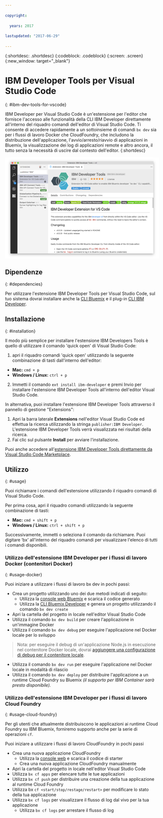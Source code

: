 ```yaml
---

copyright:

  years: 2017

lastupdated: "2017-06-29"

---
```


{:shortdesc: .shortdesc}
{:codeblock: .codeblock}
{:screen: .screen}
{:new_window: target="_blank"}

# IBM Developer Tools per Visual Studio Code
{: #ibm-dev-tools-for-vscode}

IBM Developer per Visual Studio Code è un'estensione per l'editor che fornisce l'accesso alle funzionalità della CLI IBM Developer direttamente all'interno del riquadro comandi dell'editor di Visual Studio Code.  Ti consente di accedere rapidamente a un sottoinsieme di comandi `bx dev` sia per i flussi di lavoro Docker che CloudFoundry, che includono la distribuzione dell'applicazione, l'avvio/arresto/riavvio di applicazioni in Bluemix, la visualizzazione dei log di applicazioni remote e altro ancora, il tutto senza la necessità di uscire dal contesto dell'editor.
{:shortdesc}

![Acquisizione della schermata di download dell'estensione IBM Developer Tools.](ibm-dev-tools-for-vscode.png "Schermata di download dell'estensione in Visual Studio Code")

## Dipendenze
{: #dependencies}

Per utilizzare l'estensione IBM Developer Tools per Visual Studio Code, sul tuo sistema dovrai installare anche la [CLI Bluemix](https://plugins.ng.bluemix.net/ui/home.html) e il plug-in [CLI IBM Developer](/docs/cloudnative/dev_cli.html).

## Installazione
{: #installation}

Il modo più semplice per installare l'estensione IBM Developers Tools è quello di utilizzare il comando 'quick open' di Visual Studio Code:

1. apri il riquadro comandi 'quick open' utilizzando la seguente combinazione di tasti dall'interno dell'editor:

  * **Mac:** `cmd + p`
  * **Windows / Linux:** `ctrl + p`

2. Immetti il comando `ext install ibm-developer` e premi Invio per installare l'estensione IBM Developer Tools all'interno dell'editor Visual Studio Code.

In alternativa, puoi installare l'estensione IBM Developer Tools attraverso il pannello di gestione "Extensions":

1. Apri la barra laterale **Extensions** nell'editor Visual Studio Code ed effettua la ricerca utilizzando la stringa `publisher:IBM Developer`.  L'estensione IBM Developer Tools verrà visualizzata nei risultati della ricerca.  
2. Fai clic sul pulsante **Install** per avviare l'installazione.

Puoi anche accedere all'[estensione IBM Developer Tools direttamente da Visual Studio Code Marketplace](https://marketplace.visualstudio.com/items?itemName=IBM.ibm-developer).


## Utilizzo
{: #usage}

Puoi richiamare i comandi dell'estensione utilizzando il riquadro comandi di Visual Studio Code.

Per prima cosa, apri il riquadro comandi utilizzando la seguente combinazione di tasti:

* **Mac:** `cmd + shift + p`
* **Windows / Linux:** `ctrl + shift + p`

Successivamente, immetti o seleziona il comando da richiamare. Puoi digitare ‘bx’ all'interno del riquadro comandi per visualizzare l'elenco di tutti i comandi disponibili. 

### Utilizzo dell'estensione IBM Developer per i flussi di lavoro Docker (contenitori Docker)
{: #usage-docker}

Puoi iniziare a utilizzare i flussi di lavoro bx dev in pochi passi:
* Crea un progetto utilizzando uno dei due metodi indicati di seguito:
  * Utilizza la [console web Bluemix](https://console.ng.bluemix.net/developer/getting-started/) e scarica il codice generato
  * Utilizza la [CLI Bluemix Developer](/docs/cloudnative/dev_cli.html) e genera un progetto utilizzando il comando `bx dev create`
* Apri la cartella del progetto in locale nell'editor Visual Studio Code
* Utilizza il comando `bx dev build` per creare l'applicazione in un'immagine Docker
* Utilizza il comando `bx dev debug` per eseguire l'applicazione nel Docker locale per lo sviluppo
> Nota: per eseguire il debug di un'applicazione Node.js in esecuzione nel contenitore Docker locale, dovrai [aggiungere una configurazione di debug per il contenitore locale](https://github.com/IBM-Bluemix/ibm-developer-extension-vscode#debugging-nodejs-apps-within-the-local-docker-container).
* Utilizza il comando `bx dev run` per eseguire l'applicazione nel Docker locale in modalità di rilascio
* Utilizza il comando `bx dev deploy` per distribuire l'applicazione a un runtime Cloud Foundry su Bluemix *(il supporto per IBM Container sarà presto disponibile).*

### Utilizzo dell'estensione IBM Developer per i flussi di lavoro Cloud Foundry
{: #usage-cloud-foundry}

Per gli utenti che attualmente distribuiscono le applicazioni ai runtime Cloud Foundry su IBM Bluemix, forniremo supporto anche per la serie di operazioni `cf`.

Puoi iniziare a utilizzare i flussi di lavoro CloudFoundry in pochi passi
* Crea una nuova applicazione CloudFoundry
  * Utilizza la [console web](https://console.ng.bluemix.net/dashboard/cf-apps) e scarica il codice di starter
  * Crea una nuova applicazione CloudFoundry manualmente
* Apri la cartella del progetto in locale nell'editor Visual Studio Code
* Utilizza `bx cf apps` per elencare tutte le tue applicazioni
* Utilizza `bx cf push` per distribuire una creazione della tua applicazione al runtime Cloud Foundry
* Utilizza bx `cf <start/stop/restage/restart>` per modificare lo stato della tua applicazione
* Utilizza `bx cf logs` per visualizzare il flusso di log dal vivo per la tua applicazione
  * Utilizza `bx cf logs` per arrestare il flusso di log




